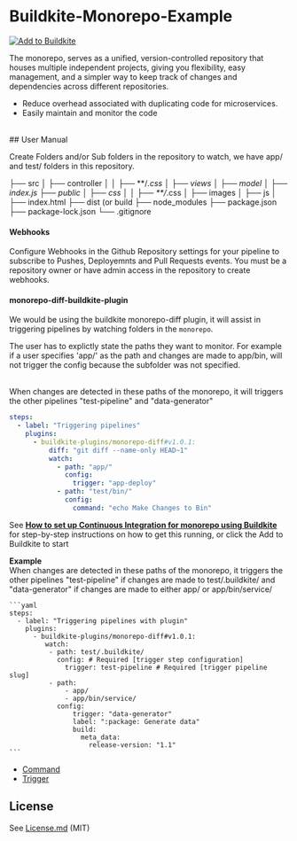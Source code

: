 # Buildkite-Monorepo-Example



[![Add to Buildkite](https://buildkite.com/button.svg)](https://buildkite.com/new)


The monorepo, serves as a unified, version-controlled repository that houses multiple independent projects, giving you flexibility, easy management, and a simpler way to keep track of changes and dependencies across different repositories.

* Reduce overhead associated with duplicating code for microservices.
* Easily maintain and monitor the code


<br/>  
## User Manual

Create Folders and/or Sub folders in the repository to watch, we have app/ and test/ folders in this repository. 


├── src
│   ├── controller
│   │   ├── **/*.css
│   ├── views
│   ├── model
│   ├── index.js
├── public
│   ├── css
│   │   ├── **/*.css
│   ├── images
│   ├── js
│   ├── index.html
├── dist (or build
├── node_modules
├── package.json
├── package-lock.json 
└── .gitignore

#### Webhooks

Configure Webhooks in the Github Repository settings for your pipeline to subscribe to Pushes, Deployemnts and Pull Requests events. You must be a repository owner or have admin access in the repository to create webhooks.



#### monorepo-diff-buildkite-plugin
We would be using the buildkite monorepo-diff plugin, it will assist in triggering pipelines by watching folders in the `monorepo`.

The user has to explictly state the paths they want to monitor. For example if a user specifies 'app/' as the path and changes are made to app/bin, will not trigger the config because the subfolder was not specified.

<br/>
When changes are detected in these paths of the monorepo, it will triggers the other pipelines "test-pipeline" and "data-generator"

```yaml
steps:
  - label: "Triggering pipelines"
    plugins:
      - buildkite-plugins/monorepo-diff#v1.0.1:
          diff: "git diff --name-only HEAD~1"
          watch:
            - path: "app/"
              config:
                trigger: "app-deploy"
            - path: "test/bin/"
              config:
                command: "echo Make Changes to Bin"
```

See [**How to set up Continuous Integration for monorepo using Buildkite**](https://adikari.medium.com/set-up-continuous-integration-for-monorepo-using-buildkite-61539bb0ed76) for step-by-step instructions on how to get this running, or click the Add to Buildkite to start


 **Example**
    <br/>
    When changes are detected in these paths of the monorepo, it triggers the other pipelines "test-pipeline" if changes are made to test/.buildkite/ and "data-generator" if changes are made to either app/ or app/bin/service/

    ```yaml
    steps:
      - label: "Triggering pipelines with plugin"
        plugins:
          - buildkite-plugins/monorepo-diff#v1.0.1:
             watch:           
              - path: test/.buildkite/
                config: # Required [trigger step configuration]
                  trigger: test-pipeline # Required [trigger pipeline slug]
              - path:
                  - app/
                  - app/bin/service/
                config:
                    trigger: "data-generator"
                    label: ":package: Generate data"
                    build:
                      meta_data:
                        release-version: "1.1"
    ```
      
- [Command](https://buildkite.com/docs/pipelines/command-step)
- [Trigger](https://buildkite.com/docs/pipelines/trigger-step)

## License

See [License.md](License.md) (MIT)

